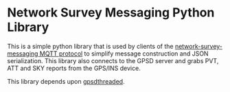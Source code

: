 # Network Survey Messaging Python Library

This is a simple python library that is used by clients of the
[network-survey-messaging MQTT
protocol](https://messaging.networksurvey.app/) to simplify message
construction and JSON serialization.  This library also connects to
the GPSD server and grabs PVT, ATT and SKY reports from the GPS/INS
device.

This library depends upon [gpsdthreaded](https://github.com/glencornell/gpsd-threaded).
